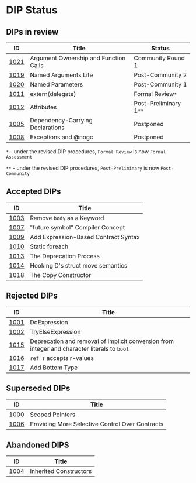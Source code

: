 # DIP Status

## DIPs in review
|                  ID|                                          Title|            Status|
|--------------------|-----------------------------------------------|------------------|
|[1021](./DIP1021.md)|          Argument Ownership and Function Calls| Community Round 1|
|[1019](./DIP1019.md)|                           Named Arguments Lite|  Post-Community 2|
|[1020](./DIP1020.md)|                               Named Parameters|  Post-Community 1|
|[1011](./DIP1011.md)|                               extern(delegate)|    Formal Review`*`|
|[1012](./DIP1012.md)|                                     Attributes|Post-Preliminary 1`**`|
|[1005](./DIP1005.md)|               Dependency-Carrying Declarations|         Postponed|
|[1008](./DIP1008.md)|                           Exceptions and @nogc|         Postponed|

`*` - under the revised DIP procedures, `Formal Review` is now `Formal Assessment`

`**` - under the revised DIP procedures, `Post-Preliminary` is now `Post-Community`

## Accepted DIPs
|                           ID|                                 Title|
|-----------------------------|--------------------------------------|
|[1003](./accepted/DIP1003.md)|            Remove `body` as a Keyword|
|[1007](./accepted/DIP1007.md)|      "future symbol" Compiler Concept|
|[1009](./accepted/DIP1009.md)|  Add Expression-Based Contract Syntax|
|[1010](./accepted/DIP1010.md)|                        Static foreach|
|[1013](./accepted/DIP1013.md)|               The Deprecation Process|
|[1014](./accepted/DIP1014.md)|     Hooking D's struct move semantics|
|[1018](./accepted/DIP1018.md)|                  The Copy Constructor|

## Rejected DIPs
|                           ID|                                 Title|
|-----------------------------|--------------------------------------|
|[1001](./rejected/DIP1001.md)|                          DoExpression|
|[1002](./rejected/DIP1002.md)|                     TryElseExpression|
|[1015](./rejected/DIP1015.md)| Deprecation and removal of implicit conversion from integer and character literals to `bool` |
|[1016](./rejected/DIP1016.md)|              `ref T` accepts r-values|
|[1017](./rejected/DIP1017.md)|                       Add Bottom Type|

## Superseded DIPs
|                           ID|                                 Title|
|-----------------------------|--------------------------------------|
|[1000](./other/DIP1000.md)   |                       Scoped Pointers|
|[1006](./other/DIP1006.md)   |Providing More Selective Control Over Contracts|

## Abandoned DIPS
|                           ID|                                 Title|
|-----------------------------|--------------------------------------|
|[1004](./other/DIP1004.md)   |                Inherited Constructors|
